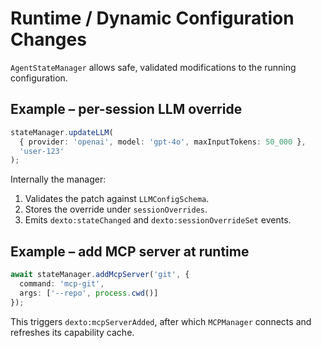 # Runtime / Dynamic Configuration Changes

`AgentStateManager` allows safe, validated modifications to the running configuration.

## Example – per-session LLM override

```typescript
stateManager.updateLLM(
  { provider: 'openai', model: 'gpt-4o', maxInputTokens: 50_000 },
  'user-123'
);
```

Internally the manager:

1. Validates the patch against `LLMConfigSchema`.
2. Stores the override under `sessionOverrides`.
3. Emits `dexto:stateChanged` and `dexto:sessionOverrideSet` events.

## Example – add MCP server at runtime

```typescript
await stateManager.addMcpServer('git', {
  command: 'mcp-git',
  args: ['--repo', process.cwd()]
});
```

This triggers `dexto:mcpServerAdded`, after which `MCPManager` connects and refreshes its capability cache.